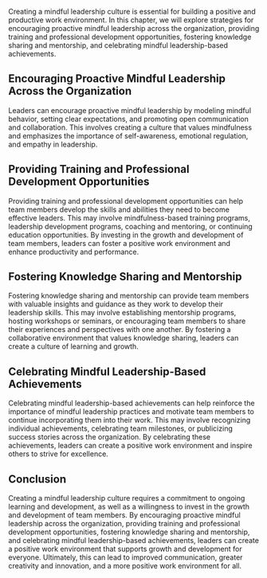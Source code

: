 
Creating a mindful leadership culture is essential for building a positive and productive work environment. In this chapter, we will explore strategies for encouraging proactive mindful leadership across the organization, providing training and professional development opportunities, fostering knowledge sharing and mentorship, and celebrating mindful leadership-based achievements.

Encouraging Proactive Mindful Leadership Across the Organization
----------------------------------------------------------------

Leaders can encourage proactive mindful leadership by modeling mindful behavior, setting clear expectations, and promoting open communication and collaboration. This involves creating a culture that values mindfulness and emphasizes the importance of self-awareness, emotional regulation, and empathy in leadership.

Providing Training and Professional Development Opportunities
-------------------------------------------------------------

Providing training and professional development opportunities can help team members develop the skills and abilities they need to become effective leaders. This may involve mindfulness-based training programs, leadership development programs, coaching and mentoring, or continuing education opportunities. By investing in the growth and development of team members, leaders can foster a positive work environment and enhance productivity and performance.

Fostering Knowledge Sharing and Mentorship
------------------------------------------

Fostering knowledge sharing and mentorship can provide team members with valuable insights and guidance as they work to develop their leadership skills. This may involve establishing mentorship programs, hosting workshops or seminars, or encouraging team members to share their experiences and perspectives with one another. By fostering a collaborative environment that values knowledge sharing, leaders can create a culture of learning and growth.

Celebrating Mindful Leadership-Based Achievements
-------------------------------------------------

Celebrating mindful leadership-based achievements can help reinforce the importance of mindful leadership practices and motivate team members to continue incorporating them into their work. This may involve recognizing individual achievements, celebrating team milestones, or publicizing success stories across the organization. By celebrating these achievements, leaders can create a positive work environment and inspire others to strive for excellence.

Conclusion
----------

Creating a mindful leadership culture requires a commitment to ongoing learning and development, as well as a willingness to invest in the growth and development of team members. By encouraging proactive mindful leadership across the organization, providing training and professional development opportunities, fostering knowledge sharing and mentorship, and celebrating mindful leadership-based achievements, leaders can create a positive work environment that supports growth and development for everyone. Ultimately, this can lead to improved communication, greater creativity and innovation, and a more positive work environment for all.
